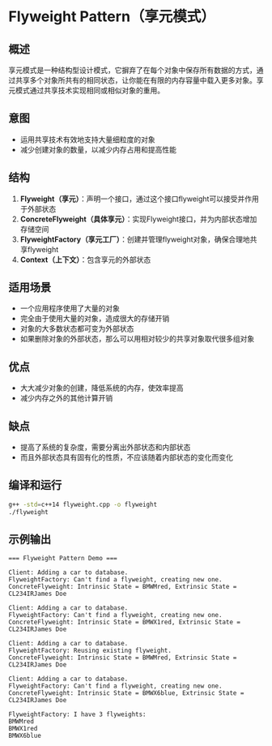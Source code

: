 # Flyweight Pattern（享元模式）

## 概述
享元模式是一种结构型设计模式，它摒弃了在每个对象中保存所有数据的方式，通过共享多个对象所共有的相同状态，让你能在有限的内存容量中载入更多对象。享元模式通过共享技术实现相同或相似对象的重用。

## 意图
- 运用共享技术有效地支持大量细粒度的对象
- 减少创建对象的数量，以减少内存占用和提高性能

## 结构
1. **Flyweight（享元）**：声明一个接口，通过这个接口flyweight可以接受并作用于外部状态
2. **ConcreteFlyweight（具体享元）**：实现Flyweight接口，并为内部状态增加存储空间
3. **FlyweightFactory（享元工厂）**：创建并管理flyweight对象，确保合理地共享flyweight
4. **Context（上下文）**：包含享元的外部状态

## 适用场景
- 一个应用程序使用了大量的对象
- 完全由于使用大量的对象，造成很大的存储开销
- 对象的大多数状态都可变为外部状态
- 如果删除对象的外部状态，那么可以用相对较少的共享对象取代很多组对象

## 优点
- 大大减少对象的创建，降低系统的内存，使效率提高
- 减少内存之外的其他计算开销

## 缺点
- 提高了系统的复杂度，需要分离出外部状态和内部状态
- 而且外部状态具有固有化的性质，不应该随着内部状态的变化而变化

## 编译和运行
```bash
g++ -std=c++14 flyweight.cpp -o flyweight
./flyweight
```

## 示例输出
```
=== Flyweight Pattern Demo ===

Client: Adding a car to database.
FlyweightFactory: Can't find a flyweight, creating new one.
ConcreteFlyweight: Intrinsic State = BMWMred, Extrinsic State = CL234IRJames Doe

Client: Adding a car to database.
FlyweightFactory: Can't find a flyweight, creating new one.
ConcreteFlyweight: Intrinsic State = BMWX1red, Extrinsic State = CL234IRJames Doe

Client: Adding a car to database.
FlyweightFactory: Reusing existing flyweight.
ConcreteFlyweight: Intrinsic State = BMWMred, Extrinsic State = CL234IRJames Doe

Client: Adding a car to database.
FlyweightFactory: Can't find a flyweight, creating new one.
ConcreteFlyweight: Intrinsic State = BMWX6blue, Extrinsic State = CL234IRJames Doe

FlyweightFactory: I have 3 flyweights:
BMWMred
BMWX1red
BMWX6blue
```